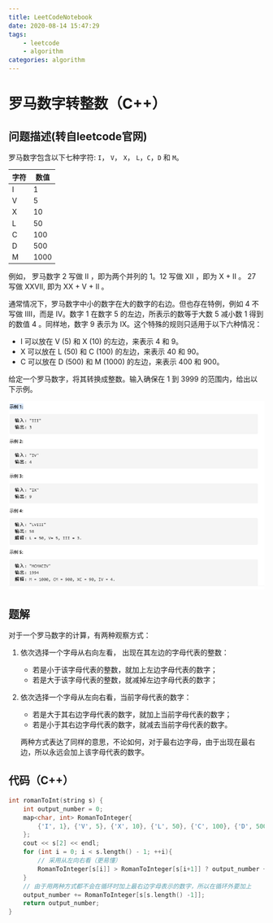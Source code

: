 ```yaml
---
title: LeetCodeNotebook
date: 2020-08-14 15:47:29
tags: 
	- leetcode
	- algorithm
categories: algorithm
---
```




# 罗马数字转整数（C++）

## 问题描述(转自leetcode官网)

罗马数字包含以下七种字符: `I`， `V`， `X`， `L`，`C`，`D` 和 `M`。

| 字符 | 数值 |
| ---- | ---- |
| I    | 1    |
| V    | 5    |
| X    | 10   |
| L    | 50   |
| C    | 100  |
| D    | 500  |
| M    | 1000 |

例如， 罗马数字 2 写做 II ，即为两个并列的 1。12 写做 XII ，即为 X + II 。 27 写做  XXVII, 即为 XX + V + II 。

通常情况下，罗马数字中小的数字在大的数字的右边。但也存在特例，例如 4 不写做 IIII，而是 IV。数字 1 在数字 5 的左边，所表示的数等于大数 5 减小数 1 得到的数值 4 。同样地，数字 9 表示为 IX。这个特殊的规则只适用于以下六种情况：
<!-- more -->
<!-- more -->
- I 可以放在 V (5) 和 X (10) 的左边，来表示 4 和 9。
- X 可以放在 L (50) 和 C (100) 的左边，来表示 40 和 90。
- C 可以放在 D (500) 和 M (1000) 的左边，来表示 400 和 900。

给定一个罗马数字，将其转换成整数。输入确保在 1 到 3999 的范围内，给出以下示例。

![示例](/images/image-20200814155913784.png)

## 题解

对于一个罗马数字的计算，有两种观察方式：

1. 依次选择一个字母从右向左看， 出现在其左边的字母代表的整数：

   - 若是小于该字母代表的整数，就加上左边字母代表的数字；
   - 若是大于该字母代表的整数，就减掉左边字母代表的数字；

2. 依次选择一个字母从左向右看，当前字母代表的数字：

   - 若是大于其右边字母代表的数字，就加上当前字母代表的数字；
   - 若是小于其右边字母代表的数字，就减去当前字母代表的数字。

   两种方式表达了同样的意思，不论如何，对于最右边字母，由于出现在最右边，所以永远会加上该字母代表的数字。

## 代码（C++）

```c++
int romanToInt(string s) {
    int output_number = 0;
    map<char, int> RomanToInteger{
        {'I', 1}, {'V', 5}, {'X', 10}, {'L', 50}, {'C', 100}, {'D', 500}, {'M', 1000}
    };
    cout << s[2] << endl;
    for (int i = 0; i < s.length() - 1; ++i){
        // 采用从左向右看（更易懂）
        RomanToInteger[s[i]] > RomanToInteger[s[i+1]] ? output_number += RomanToInteger[s[i]] : output_number -= RomanToInteger[s[i]];
    }
    // 由于用两种方式都不会在循环时加上最右边字母表示的数字，所以在循环外要加上
    output_number += RomanToInteger[s[s.length() -1]];
    return output_number;
}
```

[源码]: https://github.com/Zmingfeng/Algorithm/blob/master/CPlusPlus/RomanToInteger.exe



